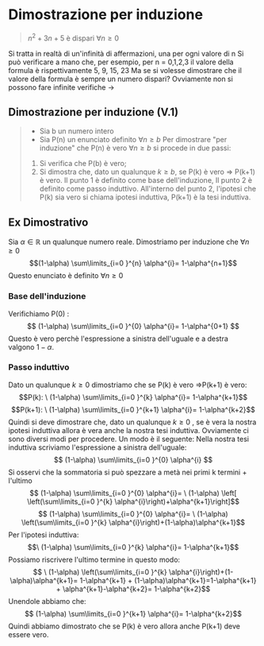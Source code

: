 # Dimostrazione per induzione

> $n^2+3n+5$ è dispari $\forall n\geq 0$

Si tratta in realtà di un'infinità di affermazioni, una per ogni valore di n Si può verificare a mano che, per esempio, per n = 0,1,2,3 il valore della formula è rispettivamente 5, 9, 15, 23 Ma se si volesse dimostrare che il valore della formula è sempre un numero dispari? Ovviamente non si possono fare infinite verifiche →

## Dimostrazione per induzione (V.1)
> -   Sia b un numero intero
> -   Sia P(n) un enunciato definito $\forall n \geq b$ Per dimostrare "per induzione" che P(n) è vero $\forall n \geq b$ si procede in due passi:
> 1.  Si verifica che P(b) è vero;
> 2.  Si dimostra che, dato un qualunque $k\geq b$, se P(k) è vero $\Rightarrow$ P(k+1) è vero. Il punto 1 è definito come base dell'induzione, Il punto 2 è definito come passo induttivo. All'interno del punto 2, l'ipotesi che P(k) sia vero si chiama ipotesi induttiva, P(k+1) è la tesi induttiva.

## Ex Dimostrativo

Sia $\alpha\in\mathbb{R}$ un qualunque numero reale. Dimostriamo per induzione che $\forall n\geq 0$ $$(1-\alpha) \sum\limits_{i=0 }^{n} \alpha^{i}= 1-\alpha^{n+1}$$ Questo enunciato è definito $\forall n\geq 0$

### Base dell'induzione

Verifichiamo P(0) : $$ (1-\alpha) \sum\limits_{i=0 }^{0} \alpha^{i}= 1-\alpha^{0+1} $$ Questo è vero perchè l'espressione a sinistra dell'uguale e a destra valgono $1-\alpha$.

### Passo induttivo

Dato un qualunque $k\geq 0$ dimostriamo che se P(k) è vero $\Rightarrow$P(k+1) è vero: $$P(k): \ (1-\alpha) \sum\limits_{i=0 }^{k} \alpha^{i}= 1-\alpha^{k+1}$$ $$P(k+1): \ (1-\alpha) \sum\limits_{i=0 }^{k+1} \alpha^{i}= 1-\alpha^{k+2}$$ Quindi si deve dimostrare che, dato un qualunque $k\geq 0$ , se è vera la nostra ipotesi induttiva allora è vera anche la nostra tesi induttiva. Ovviamente ci sono diversi modi per procedere. Un modo è il seguente: 
Nella nostra tesi induttiva scriviamo l'espressione a sinistra dell'uguale: $$ (1-\alpha) \sum\limits_{i=0 }^{0} \alpha^{i} $$ Si osservi che la sommatoria si può spezzare a metà nei primi k termini + l'ultimo $$ (1-\alpha) \sum\limits_{i=0 }^{0} \alpha^{i}= \ (1-\alpha) \left[ \left(\sum\limits_{i=0 }^{k} \alpha^{i}\right)+\alpha^{k+1}\right]$$ $$ (1-\alpha) \sum\limits_{i=0 }^{0} \alpha^{i}= \ (1-\alpha) \left(\sum\limits_{i=0 }^{k} \alpha^{i}\right)+(1-\alpha)\alpha^{k+1}$$ Per l'ipotesi induttiva: $$\ (1-\alpha) \sum\limits_{i=0 }^{k} \alpha^{i}= 1-\alpha^{k+1}$$ Possiamo riscrivere l'ultimo termine in questo modo: $$ \ (1-\alpha) \left(\sum\limits_{i=0 }^{k} \alpha^{i}\right)+(1-\alpha)\alpha^{k+1}= 1-\alpha^{k+1} + (1-\alpha)\alpha^{k+1}=1-\alpha^{k+1} + \alpha^{k+1}-\alpha^{k+2}= 1-\alpha^{k+2}$$ Unendole abbiamo che: $$ (1-\alpha) \sum\limits_{i=0 }^{k+1} \alpha^{i}= 1-\alpha^{k+2}$$Quindi abbiamo dimostrato che se P(k) è vero allora anche P(k+1) deve essere vero.